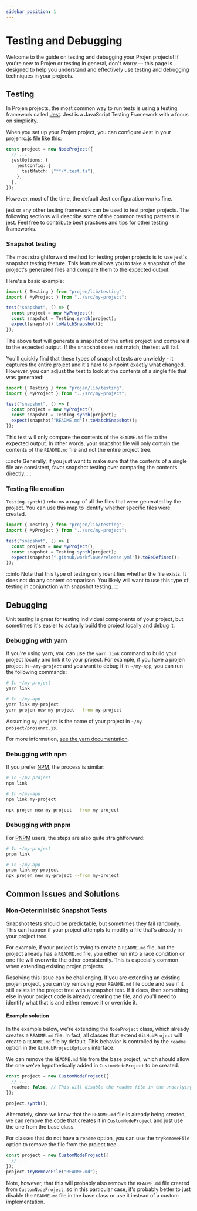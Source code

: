 ```yaml
---
sidebar_position: 1
---
```


# Testing and Debugging

Welcome to the guide on testing and debugging your Projen projects! If you're
new to Projen or testing in general, don't worry — this page is designed to help
you understand and effectively use testing and debugging techniques in your projects.

## Testing

In Projen projects, the most common way to run tests is using a testing
framework called [Jest](https://jestjs.io/). Jest is a JavaScript Testing
Framework with a focus on simplicity.

When you set up your Projen project, you can configure Jest in your projenrc.js
file like this:

```ts
const project = new NodeProject({
  // ...
  jestOptions: {
    jestConfig: {
      testMatch: ["**/*.test.ts"],
    },
  },
});
```

However, most of the time, the default Jest configuration works fine.

jest or any other testing framework can be used to test projen projects. The
following sections will describe some of the common testing patterns in jest.
Feel free to contribute best practices and tips for other testing frameworks.

### Snapshot testing

The most straightforward method for testing projen projects is to use jest's
snapshot testing feature. This feature allows you to take a snapshot of the
project's generated files and compare them to the expected output.

Here's a basic example:

```ts
import { Testing } from "projen/lib/testing";
import { MyProject } from "../src/my-project";

test("snapshot", () => {
  const project = new MyProject();
  const snapshot = Testing.synth(project);
  expect(snapshot).toMatchSnapshot();
});
```

The above test will generate a snapshot of the entire project and compare
it to the expected output. If the snapshot does not match, the test will fail.

You'll quickly find that these types of snapshot tests are unwieldy - it captures
the entire project and it's hard to pinpoint exactly what changed. However, you
can adjust the test to look at the contents of a single file that was generated:

```ts
import { Testing } from "projen/lib/testing";
import { MyProject } from "../src/my-project";

test("snapshot", () => {
  const project = new MyProject();
  const snapshot = Testing.synth(project);
  expect(snapshot["README.md"]).toMatchSnapshot();
});
```

This test will only compare the contents of the `README.md` file to the expected
output. In other words, your snapshot file will only contain the contents of
the `README.md` file and not the entire project tree.

:::note
Generally, if you just want to make sure that the contents of a single file
are consistent, favor snapshot testing over comparing the contents directly.
:::

### Testing file creation

`Testing.synth()` returns a map of all the files that were generated by the
project. You can use this map to identify whether specific files were created.

```ts
import { Testing } from "projen/lib/testing";
import { MyProject } from "../src/my-project";

test("snapshot", () => {
  const project = new MyProject();
  const snapshot = Testing.synth(project);
  expect(snapshot[".github/workflows/release.yml"]).toBeDefined();
});
```

:::info
Note that this type of testing only identifies whether the file exists. It
does not do any content comparison. You likely will want to use this type of
testing in conjunction with snapshot testing.
:::

## Debugging

Unit testing is great for testing individual components of your project, but
sometimes it's easier to actually build the project locally and debug it.

### Debugging with yarn

If you're using yarn, you can use the `yarn link` command to build your project
locally and link it to your project. For example, if you have a projen project
in `~/my-project` and you want to debug it in `~/my-app`, you can run the
following commands:

```bash
# In ~/my-project
yarn link

# In ~/my-app
yarn link my-project
yarn projen new my-project --from my-project
```

Assuming `my-project` is the name of your project in `~/my-project/projenrc.js`.

For more information, [see the yarn documentation](https://classic.yarnpkg.com/en/docs/cli/link/).

### Debugging with npm

If you prefer [NPM](https://docs.npmjs.com/cli/v10/commands/npm-link), the
process is similar:

```bash
# In ~/my-project
npm link

# In ~/my-app
npm link my-project

npx projen new my-project --from my-project
```

### Debugging with pnpm

For [PNPM](https://pnpm.io/) users, the steps are also quite straightforward:

```bash
# In ~/my-project
pnpm link

# In ~/my-app
pnpm link my-project
npx projen new my-project --from my-project
```

## Common Issues and Solutions

### Non-Deterministic Snapshot Tests

Snapshot tests should be predictable, but sometimes they fail randomly. This
can happen if your project attempts to modify a file that's already in your project tree.

For example, if your project is trying
to create a `README.md` file, but the project already has a `README.md` file,
you either run into a race condition or one file will overwrite the other
consistently. This is especially common when extending existing projen
projects.

Resolving this issue can be challenging. If you are extending an existing
projen project, you can try removing your `README.md` file code and see if it still
exists in the project tree with a snapshot test. If it does, then something else
in your project code is already creating the file, and you'll need to identify
what that is and either remove it or override it.

#### Example solution

In the example below, we're extending the `NodeProject` class, which already
creates a `README.md` file. In fact, all classes that extend `GitHubProject`
will create a `README.md` file by default. This behavior is controlled by the
`readme` option in the `GitHubProjectOptions` interface.

We can remove the `README.md` file from the base project, which should allow
the one we've hypothetically added in `CustomNodeProject` to be created.

```ts
const project = new CustomNodeProject({
  // ...
  readme: false, // This will disable the readme file in the underlying NodeProject
});

project.synth();
```

Alternately, since we know that the `README.md` file is already being created,
we can remove the code that creates it in `CustomNodeProject` and just use the
one from the base class.

For classes that do not have a `readme` option, you can use the `tryRemoveFile`
option to remove the file from the project tree.

```ts
const project = new CustomNodeProject({
  // ...
});
project.tryRemoveFile("README.md");
```

Note, however, that this will probably also remove the `README.md` file created
from `CustomNodeProject`, so in this particular case, it's probably better to
just disable the `README.md` file in the base class or use it instead of a
custom implementation.
